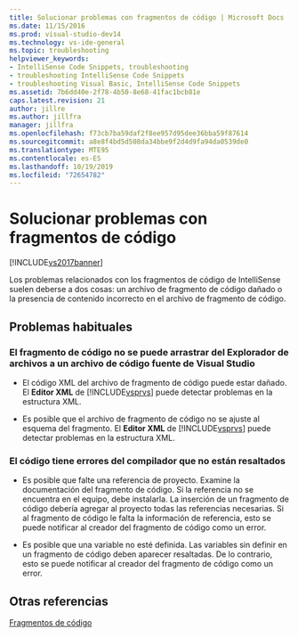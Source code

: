 ```yaml
---
title: Solucionar problemas con fragmentos de código | Microsoft Docs
ms.date: 11/15/2016
ms.prod: visual-studio-dev14
ms.technology: vs-ide-general
ms.topic: troubleshooting
helpviewer_keywords:
- IntelliSense Code Snippets, troubleshooting
- troubleshooting IntelliSense Code Snippets
- troubleshooting Visual Basic, IntelliSense Code Snippets
ms.assetid: 7b6dd40e-2f78-4b50-8e68-41fac1bcb81e
caps.latest.revision: 21
author: jillre
ms.author: jillfra
manager: jillfra
ms.openlocfilehash: f73cb7ba59daf2f8ee957d95dee36bba59f87614
ms.sourcegitcommit: a8e8f4bd5d508da34bbe9f2d4d9fa94da0539de0
ms.translationtype: MTE95
ms.contentlocale: es-ES
ms.lasthandoff: 10/19/2019
ms.locfileid: "72654782"
---
```

# <a name="troubleshooting-snippets"></a>Solucionar problemas con fragmentos de código
[!INCLUDE[vs2017banner](../includes/vs2017banner.md)]

Los problemas relacionados con los fragmentos de código de IntelliSense suelen deberse a dos cosas: un archivo de fragmento de código dañado o la presencia de contenido incorrecto en el archivo de fragmento de código.

## <a name="common-problems"></a>Problemas habituales

### <a name="the-snippet-cannot-be-dragged-from-file-explorer-to-a-visual-studio-source-file"></a>El fragmento de código no se puede arrastrar del Explorador de archivos a un archivo de código fuente de Visual Studio

- El código XML del archivo de fragmento de código puede estar dañado. El **Editor XML** de [!INCLUDE[vsprvs](../includes/vsprvs-md.md)] puede detectar problemas en la estructura XML.

- Es posible que el archivo de fragmento de código no se ajuste al esquema del fragmento. El **Editor XML** de [!INCLUDE[vsprvs](../includes/vsprvs-md.md)] puede detectar problemas en la estructura XML.

### <a name="the-code-has-compiler-errors-that-are-not-highlighted"></a>El código tiene errores del compilador que no están resaltados

- Es posible que falte una referencia de proyecto. Examine la documentación del fragmento de código. Si la referencia no se encuentra en el equipo, debe instalarla. La inserción de un fragmento de código debería agregar al proyecto todas las referencias necesarias. Si al fragmento de código le falta la información de referencia, esto se puede notificar al creador del fragmento de código como un error.

- Es posible que una variable no esté definida. Las variables sin definir en un fragmento de código deben aparecer resaltadas. De lo contrario, esto se puede notificar al creador del fragmento de código como un error.

## <a name="see-also"></a>Otras referencias
 [Fragmentos de código](../ide/code-snippets.md)
